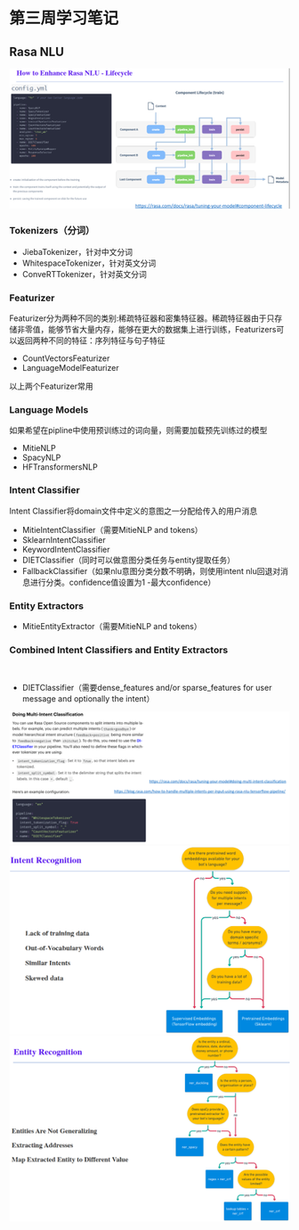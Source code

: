 # 第三周学习笔记

## Rasa NLU

<img src=".\figure\f1.png" style="zoom:60%;" />

### Tokenizers（分词）

+ JiebaTokenizer，针对中文分词
+ WhitespaceTokenizer，针对英文分词
+ ConveRTTokenizer，针对英文分词

### Featurizer

Featurizer分为两种不同的类别:稀疏特征器和密集特征器。稀疏特征器由于只存储非零值，能够节省大量内存，能够在更大的数据集上进行训练，Featurizers可以返回两种不同的特征：序列特征与句子特征

+ CountVectorsFeaturizer
+ LanguageModelFeaturizer

以上两个Featurizer常用

### Language Models

如果希望在pipline中使用预训练过的词向量，则需要加载预先训练过的模型

+ MitieNLP
+ SpacyNLP
+ HFTransformersNLP

### Intent Classifier

Intent Classifier将domain文件中定义的意图之一分配给传入的用户消息

+ MitieIntentClassifier（需要MitieNLP and tokens）
+ SklearnIntentClassifier
+ KeywordIntentClassifier
+ DIETClassifier（同时可以做意图分类任务与entity提取任务）
+ FallbackClassifier（如果nlu意图分类分数不明确，则使用intent nlu回退对消息进行分类。confidence值设置为1 -最大confidence）

### Entity Extractors

+ MitieEntityExtractor（需要MitieNLP and tokens）

### Combined Intent Classifiers and Entity Extractors

<br/>

+ DIETClassifier（需要dense_features and/or sparse_features for user message and optionally the intent）

<img src=".\figure\f2.png" style="zoom:60%;" />

<br />

<img src=".\figure\f3.png" style="zoom:60%;" />

<br />

<img src=".\figure\f4.png" style="zoom:60%;" />